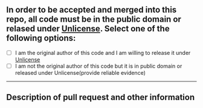 ## In order to be accepted and merged into this repo, all code must be in the public domain or relased under [Unlicense](https://unlicense.org/). Select one of the following options:

- [ ] I am the original author of this code and I am willing to release it under [Unlicense](https://unlicense.org/)
- [ ] I am not the original author of this code but it is in public domain or released under Unlicense(provide reliable evidence)

---

## Description of pull request and other information
